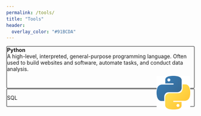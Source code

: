 ```yaml
---
permalink: /tools/
title: "Tools"
header:
  overlay_color: "#91BCDA"
---
```


<div style="height: 110px; border-radius:3px; border-radius:4px; border:2px solid gray"> 
 <div style="float:left, margin:10px; height:auto;">
    <b>Python</b></br> 
     A high-level, interpreted, general-purpose programming language.
     Often used to build websites and software, automate tasks, and conduct data analysis.
 </div>
  <img src="/assets/images/tools/Python-logo-notext.svg.png" alt="" width="90" height="90" style="float:right; margin:10px" />  
</div>

<div style="border-radius:3px; border-radius:3px; border:2px solid gray"> 
  <p>SQL </p>
</div>


